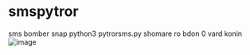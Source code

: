 # smspytror
sms bomber snap
python3 pytrorsms.py
shomare ro bdon 0 vard konin
![image](https://user-images.githubusercontent.com/93379444/139421009-36ec06c3-f1a9-4795-8acd-bead22ea991f.png)

